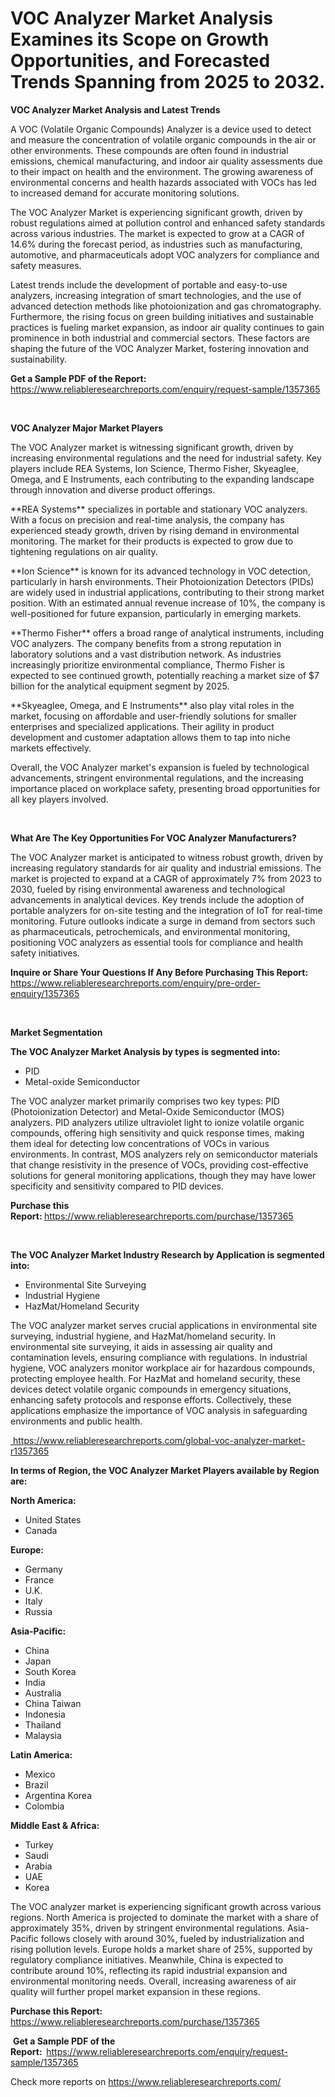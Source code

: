<p><h1>VOC Analyzer Market Analysis Examines its Scope on Growth Opportunities, and Forecasted Trends Spanning from 2025 to 2032.</h1></p><p><strong>VOC Analyzer Market Analysis and Latest Trends</strong></p>
<p><p>A VOC (Volatile Organic Compounds) Analyzer is a device used to detect and measure the concentration of volatile organic compounds in the air or other environments. These compounds are often found in industrial emissions, chemical manufacturing, and indoor air quality assessments due to their impact on health and the environment. The growing awareness of environmental concerns and health hazards associated with VOCs has led to increased demand for accurate monitoring solutions.</p><p>The VOC Analyzer Market is experiencing significant growth, driven by robust regulations aimed at pollution control and enhanced safety standards across various industries. The market is expected to grow at a CAGR of 14.6% during the forecast period, as industries such as manufacturing, automotive, and pharmaceuticals adopt VOC analyzers for compliance and safety measures. </p><p>Latest trends include the development of portable and easy-to-use analyzers, increasing integration of smart technologies, and the use of advanced detection methods like photoionization and gas chromatography. Furthermore, the rising focus on green building initiatives and sustainable practices is fueling market expansion, as indoor air quality continues to gain prominence in both industrial and commercial sectors. These factors are shaping the future of the VOC Analyzer Market, fostering innovation and sustainability.</p></p>
<p><strong>Get a Sample PDF of the Report:&nbsp;</strong> <a href="https://www.reliableresearchreports.com/enquiry/request-sample/1357365?utm_campaign=2211&utm_medium=2&utm_source=Github&utm_content=ia&utm_term=16022025&utm_id=voc-analyzer">https://www.reliableresearchreports.com/enquiry/request-sample/1357365</a></p>
<p>&nbsp;</p>
<p><strong>VOC Analyzer Major Market Players</strong></p>
<p><p>The VOC Analyzer market is witnessing significant growth, driven by increasing environmental regulations and the need for industrial safety. Key players include REA Systems, Ion Science, Thermo Fisher, Skyeaglee, Omega, and E Instruments, each contributing to the expanding landscape through innovation and diverse product offerings.</p><p>**REA Systems** specializes in portable and stationary VOC analyzers. With a focus on precision and real-time analysis, the company has experienced steady growth, driven by rising demand in environmental monitoring. The market for their products is expected to grow due to tightening regulations on air quality.</p><p>**Ion Science** is known for its advanced technology in VOC detection, particularly in harsh environments. Their Photoionization Detectors (PIDs) are widely used in industrial applications, contributing to their strong market position. With an estimated annual revenue increase of 10%, the company is well-positioned for future expansion, particularly in emerging markets.</p><p>**Thermo Fisher** offers a broad range of analytical instruments, including VOC analyzers. The company benefits from a strong reputation in laboratory solutions and a vast distribution network. As industries increasingly prioritize environmental compliance, Thermo Fisher is expected to see continued growth, potentially reaching a market size of $7 billion for the analytical equipment segment by 2025.</p><p>**Skyeaglee, Omega, and E Instruments** also play vital roles in the market, focusing on affordable and user-friendly solutions for smaller enterprises and specialized applications. Their agility in product development and customer adaptation allows them to tap into niche markets effectively.</p><p>Overall, the VOC Analyzer market's expansion is fueled by technological advancements, stringent environmental regulations, and the increasing importance placed on workplace safety, presenting broad opportunities for all key players involved.</p></p>
<p>&nbsp;</p>
<p><strong>What Are The Key Opportunities For VOC Analyzer Manufacturers?</strong></p>
<p><p>The VOC Analyzer market is anticipated to witness robust growth, driven by increasing regulatory standards for air quality and industrial emissions. The market is projected to expand at a CAGR of approximately 7% from 2023 to 2030, fueled by rising environmental awareness and technological advancements in analytical devices. Key trends include the adoption of portable analyzers for on-site testing and the integration of IoT for real-time monitoring. Future outlooks indicate a surge in demand from sectors such as pharmaceuticals, petrochemicals, and environmental monitoring, positioning VOC analyzers as essential tools for compliance and health safety initiatives.</p></p>
<p><strong>Inquire or Share Your Questions If Any Before Purchasing This Report:</strong> <a href="https://www.reliableresearchreports.com/enquiry/pre-order-enquiry/1357365?utm_campaign=2211&utm_medium=2&utm_source=Github&utm_content=ia&utm_term=16022025&utm_id=voc-analyzer">https://www.reliableresearchreports.com/enquiry/pre-order-enquiry/1357365</a></p>
<p>&nbsp;</p>
<p><strong>Market Segmentation</strong></p>
<p><strong>The VOC Analyzer Market Analysis by types is segmented into:</strong></p>
<p><ul><li>PID</li><li>Metal-oxide Semiconductor</li></ul></p>
<p><p>The VOC analyzer market primarily comprises two key types: PID (Photoionization Detector) and Metal-Oxide Semiconductor (MOS) analyzers. PID analyzers utilize ultraviolet light to ionize volatile organic compounds, offering high sensitivity and quick response times, making them ideal for detecting low concentrations of VOCs in various environments. In contrast, MOS analyzers rely on semiconductor materials that change resistivity in the presence of VOCs, providing cost-effective solutions for general monitoring applications, though they may have lower specificity and sensitivity compared to PID devices.</p></p>
<p><strong>Purchase this Report:&nbsp;</strong><a href="https://www.reliableresearchreports.com/purchase/1357365?utm_campaign=2211&utm_medium=2&utm_source=Github&utm_content=ia&utm_term=16022025&utm_id=voc-analyzer">https://www.reliableresearchreports.com/purchase/1357365</a></p>
<p>&nbsp;</p>
<p><strong>The VOC Analyzer Market Industry Research by Application is segmented into:</strong></p>
<p><ul><li>Environmental Site Surveying</li><li>Industrial Hygiene</li><li>HazMat/Homeland Security</li></ul></p>
<p><p>The VOC analyzer market serves crucial applications in environmental site surveying, industrial hygiene, and HazMat/homeland security. In environmental site surveying, it aids in assessing air quality and contamination levels, ensuring compliance with regulations. In industrial hygiene, VOC analyzers monitor workplace air for hazardous compounds, protecting employee health. For HazMat and homeland security, these devices detect volatile organic compounds in emergency situations, enhancing safety protocols and response efforts. Collectively, these applications emphasize the importance of VOC analysis in safeguarding environments and public health.</p></p>
<p><a href="https://www.reliableresearchreports.com/global-voc-analyzer-market-r1357365?utm_campaign=2211&utm_medium=2&utm_source=Github&utm_content=ia&utm_term=16022025&utm_id=voc-analyzer">&nbsp;https://www.reliableresearchreports.com/global-voc-analyzer-market-r1357365</a></p>
<p><strong>In terms of Region, the VOC Analyzer Market Players available by Region are:</strong></p>
<p>
    <p> <strong> North America: </strong>
        <ul>
            <li>United States</li>
            <li>Canada</li>
        </ul>
        </p> 
    <p> <strong> Europe: </strong>
        <ul>
            <li>Germany</li>
            <li>France</li>
            <li>U.K.</li>
            <li>Italy</li>
            <li>Russia</li>
        </ul>
        </p> 
    <p> <strong> Asia-Pacific: </strong>
        <ul>
            <li>China</li>
            <li>Japan</li>
            <li>South Korea</li>
            <li>India</li>
            <li>Australia</li>
            <li>China Taiwan</li>
            <li>Indonesia</li>
            <li>Thailand</li>
            <li>Malaysia</li>
        </ul>
        </p> 
    <p> <strong> Latin America: </strong>
        <ul>
            <li>Mexico</li>
            <li>Brazil</li>
            <li>Argentina Korea</li>
            <li>Colombia</li>
        </ul>
        </p> 
    <p> <strong> Middle East & Africa: </strong>
        <ul>
            <li>Turkey</li>
            <li>Saudi</li>
            <li>Arabia</li>
            <li>UAE</li>
            <li>Korea</li>
        </ul>
    </p>
    </p>
<p><p>The VOC analyzer market is experiencing significant growth across various regions. North America is projected to dominate the market with a share of approximately 35%, driven by stringent environmental regulations. Asia-Pacific follows closely with around 30%, fueled by industrialization and rising pollution levels. Europe holds a market share of 25%, supported by regulatory compliance initiatives. Meanwhile, China is expected to contribute around 10%, reflecting its rapid industrial expansion and environmental monitoring needs. Overall, increasing awareness of air quality will further propel market expansion in these regions.</p></p>
<p><strong>Purchase this Report: </strong><a href="https://www.reliableresearchreports.com/purchase/1357365?utm_campaign=2211&utm_medium=2&utm_source=Github&utm_content=ia&utm_term=16022025&utm_id=voc-analyzer">https://www.reliableresearchreports.com/purchase/1357365</a></p>
<p>&nbsp;<strong>Get a Sample PDF of the Report:&nbsp;&nbsp;</strong><a href="https://www.reliableresearchreports.com/enquiry/request-sample/1357365?utm_campaign=2211&utm_medium=2&utm_source=Github&utm_content=ia&utm_term=16022025&utm_id=voc-analyzer">https://www.reliableresearchreports.com/enquiry/request-sample/1357365</a></p>
<p><strong></strong></p>
<p>Check more reports on <a href="https://www.reliableresearchreports.com/?utm_campaign=2211&utm_medium=2&utm_source=Github&utm_content=ia&utm_term=16022025&utm_id=voc-analyzer">https://www.reliableresearchreports.com/</a></p>